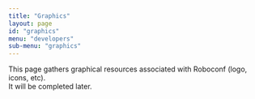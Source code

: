 ```yaml
---
title: "Graphics"
layout: page
id: "graphics"
menu: "developers"
sub-menu: "graphics"
---
```


This page gathers graphical resources associated with Roboconf (logo, icons, etc).  
It will be completed later.
